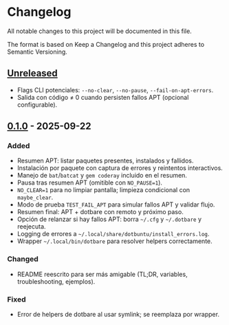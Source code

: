 # Changelog

All notable changes to this project will be documented in this file.

The format is based on Keep a Changelog and this project adheres to Semantic Versioning.

## [Unreleased]
- Flags CLI potenciales: `--no-clear`, `--no-pause`, `--fail-on-apt-errors`.
- Salida con código ≠ 0 cuando persisten fallos APT (opcional configurable).

## [0.1.0] - 2025-09-22
### Added
- Resumen APT: listar paquetes presentes, instalados y fallidos.
- Instalación por paquete con captura de errores y reintentos interactivos.
- Manejo de `bat`/`batcat` y `gem coderay` incluido en el resumen.
- Pausa tras resumen APT (omitible con `NO_PAUSE=1`).
- `NO_CLEAR=1` para no limpiar pantalla; limpieza condicional con `maybe_clear`.
- Modo de prueba `TEST_FAIL_APT` para simular fallos APT y validar flujo.
- Resumen final: APT + dotbare con remoto y próximo paso.
- Opción de relanzar si hay fallos APT: borra `~/.cfg` y `~/.dotbare` y reejecuta.
- Logging de errores a `~/.local/share/dotbuntu/install_errors.log`.
- Wrapper `~/.local/bin/dotbare` para resolver helpers correctamente.

### Changed
- README reescrito para ser más amigable (TL;DR, variables, troubleshooting, ejemplos).

### Fixed
- Error de helpers de dotbare al usar symlink; se reemplaza por wrapper.

[Unreleased]: https://github.com/25ASAB015/dotbuntu/compare/v0.1.0...HEAD
[0.1.0]: https://github.com/25ASAB015/dotbuntu/releases/tag/v0.1.0
